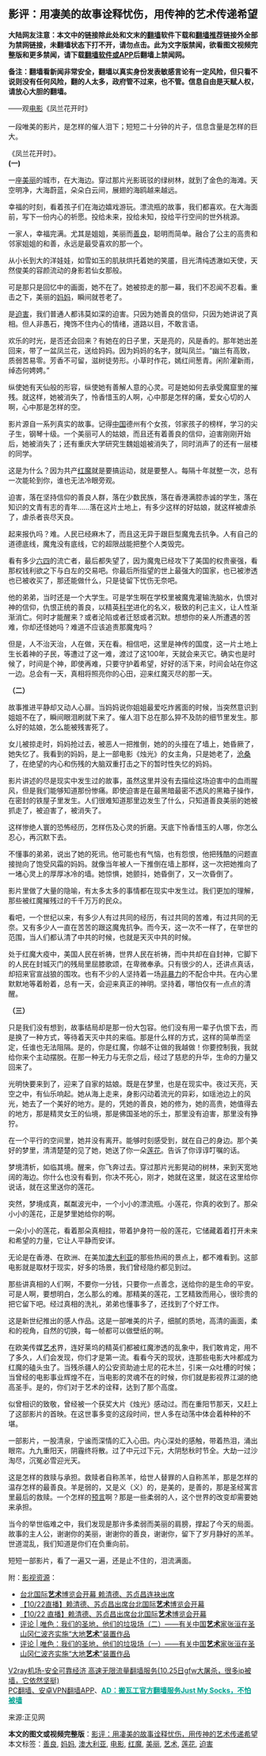  <h2>影评：用凄美的故事诠释忧伤，用传神的艺术传递希望</h2> <p class="notice"><b>大陆网友注意：本文中的链接除此处和文末的<a href="https://github.com/bannedbook/fanqiang" >翻墙</a>软件下载和<a href="https://github.com/killgcd/justmysocks/blob/master/README.md">翻墙推荐</a>链接外全部为禁网链接，未翻墙状态下打不开，请勿点击。此为文字版禁闻，欲看图文视频完整版和更多禁闻，请下载<a href="https://github.com/bannedbook/fanqiang">翻墙软件或APP</a>后翻墙上禁闻网。</p><p>备注：翻墙看新闻非常安全，翻墙以真实身份发表敏感言论有一定风险，但只看不说则没有任何风险，翻的人太多，政府管不过来，也不管。信息自由是天赋人权，请放心大胆的翻墙。</b></p>  <div class="entry"> <p></p> <p>——观<a href="https://www.bannedbook.org/bnews/tag/%e7%94%b5%e5%bd%b1/" class="st_tag internal_tag" rel="tag" title="标签 电影 下的日志">电影</a>《凤兰花开时》<br /> <br /> 一段唯美的影片，是怎样的催人泪下；短短二十分钟的片子，信息含量是怎样的巨大。</p> <p>《凤兰花开时》。<br /> <strong>(一)</strong></p> <p>一座<a href="https://www.bannedbook.org/bnews/tag/%E7%BE%8E%E4%B8%BD/" class="st_tag internal_tag" rel="tag" title="标签 美丽 下的日志">美丽</a>的城市，在大海边。穿过那片光影斑驳的绿树林，就到了金色的海滩。天空明净，大海蔚蓝，朵朵白云间，展翅的海鸥越来越远。</p> <p>幸福的时刻，看着孩子们在海边嬉戏游玩。漂流瓶的故事，我们都喜欢。在大海面前，写下一份内心的祈愿。投给未来，投给未知，投给平行空间的世外桃源。</p> <p>一家人，幸福完满。尤其是姐姐，美丽而<a href="https://www.bannedbook.org/bnews/tag/%E5%96%84%E8%89%AF/" class="st_tag internal_tag" rel="tag" title="标签 善良 下的日志">善良</a>，聪明而简单。融合了公主的高贵和邻家姐姐的和善，永远是最受喜欢的那一个。</p> <p>从小长到大的洋娃娃，如雪如玉的肌肤烘托着她的笑靥，目光清纯透澈如天使，天然俊美的容颜流动的身影若仙女那般。</p> <p>可是那只是回忆中的画面，她不在了。她被掠走的那一幕，我们不忍闻不忍看。重击之下，美丽的<a href="https://www.bannedbook.org/bnews/tag/%e5%a6%88%e5%a6%88/" class="st_tag internal_tag" rel="tag" title="标签 妈妈 下的日志">妈妈</a>，瞬间就苍老了。</p> <p>是<a href="https://www.bannedbook.org/bnews/tag/%e8%bf%ab%e5%ae%b3/" class="st_tag internal_tag" rel="tag" title="标签 迫害 下的日志">迫害</a>，我们普通人都讳莫如深的迫害。只因为她善良的信仰，只因为她讲说了真相。但人非愚石，掩饰不住内心的情绪，道路以目，不敢言语。</p> <p>欢乐的时光，是否还会回来？有她在的日子里，天是亮的，风是香的。那年她出差回来，带了一盆凤兰花，送给妈妈。因为妈妈的名字，就叫凤兰。“幽兰有高致，质弱苦易零。芳香不可留，滋树徒劳形。小草时作花，嫣红间葱青。闲阶濯新雨，绰态何娉娉。”</p> <p>纵使她有天仙般的形容，纵使她有善解人意的心灵。可是她如何去承受魔窟里的摧残。就这样，她被消失了，怜香惜玉的人啊，心中那是怎样的痛，爱女心切的人啊，心中那是怎样的空。</p>  <p>影片源自一系列真实的故事。记得<span class='wp_keywordlink_affiliate'><a href="https://www.bannedbook.org/" title="中国" target="_blank">中国</a></span>德州有个女孩，邻家孩子的榜样，学习的尖子生，钢琴十级。一个美丽可人的姑娘，而且还有着善良的信仰，迫害刚刚开始后，她被消失了；还有重庆大学研究生魏姐姐被消失了，同时消声了的还有一层楼的同学。</p> <p>这是为什么？因为共产<a href="https://www.bannedbook.org/bnews/tag/%E7%BA%A2%E9%AD%94/" class="st_tag internal_tag" rel="tag" title="标签 红魔 下的日志">红魔</a>就是要搞运动，就是要整人。每隔十年就整一次，总有一次能轮到你，谁也无法冷眼旁观。</p> <p>迫害，落在坚持信仰的善良人群，落在少数民族，落在香港满腔赤诚的学生，落在知识的文青有志的青年……落在这片土地上，有多少这样的好姑娘，就这样被虐杀了，虐杀者丧尽天良。</p> <p>起来报仇吗？难。人民已经麻木了，而且这无异于跟巨型魔鬼去抗争。人有自己的道德底线，魔鬼没有底线，它的超限战能把整个人类毁完。</p> <p>看有多少<span class='wp_keywordlink'><a href="https://www.bannedbook.org/forum2/topic2509.html" title="《中国六四真相》" target="_blank">六四</a></span>的流亡者，最后都失望了，因为魔鬼已经攻下了美国的权贵豪强，看那权钱利欲之下与白左的交易吧。你最后所指望的世上最强大的国家，也已被渗透也已被收买了，那还能做什么，只是徒留下忧伤无奈吧。</p> <p>他的弟弟，当时还是一个大学生。可是学生啊在学校里被魔鬼灌输洗脑水，仇恨对神的信仰，仇恨正统的善良，以精英<span class='wp_keywordlink'><a href="https://www.bannedbook.org/forum11/topic309.html" title="禁片：“科学”的棍子" target="_blank">科学</a></span>进化的名义，极致的利己主义，让人性渐渐消亡。何时才能醒来？或者沦陷或者迁怒或者沉默。想想你的亲人所遭遇的苦难，你却还怪她吗？难道不应该追责那魔鬼吗？</p> <p>但是，人不治天治，人在做，天在看。相信吧，这里是神传的国度，这一片土地上生长着神的子民，等遭过了这一难，渡过了这100年，天就会来灭它。确实也是时候了，时间是个神，即使再难，只要守护着希望，好好的活下来，时间会站在你这一边。总会有一天，真相将照亮你的心田，迎来红魔灭尽的那一天。</p> <p><strong>（二）</strong></p> <p>故事推进平静却又动人心扉。当妈妈说你姐姐最爱吃炸酱面的时候，当突然意识到姐姐不在了，瞬间眼泪刷就下来了。催人泪下总在那么猝不及防的细节里发生。那么好的姑娘，怎么能被残害死了。</p> <p>女儿被掠走时，妈妈抢过去，被恶人一把推倒，她的的头撞在了墙上，她昏厥了，她失忆了。我看到的妈妈，是上一部电影《烛光》的女主角，只是她老了，<span class='wp_keywordlink'><a href="https://www.bannedbook.org/forum2/topic1578.html" title="晓剑《沧桑》" target="_blank">沧桑</a></span>了，在绝望的内心和伤残的大脑双重打击之下的暂时性失忆的妈妈。</p> <p>影片讲述的尽是现实中发生过的故事，虽然这里并没有去描绘这场迫害中的血雨腥风，但是我们能够知道那份惨痛。即使迫害是在最黑暗最密不透风的黑箱子操作，在密封的铁屋子里发生。人们很难知道那里边发生了什么，只知道善良美丽的她被抓走了，被迫害了，被消失了。</p>  <p>这样惨绝人寰的恐怖经历，怎样伤及心灵的折磨。天底下怜香惜玉的人哪，你怎么忍心，再沉默下去。</p> <p>不懂事的弟弟，说出了她的死讯。他可能也有气恼，也有怨恨，他把残酷的问题直接抛向了饱受风霜的妈妈。就像当年被人一下推倒在墙上那样，这一次把她推向了一堵心灵上的厚厚冰冷的墙。她惊惧，她颤抖，她昏倒了，又一次昏倒了。</p> <p>影片里做了大量的隐喻，有太多太多的事情都在现实中发生过。我们更加的理解，那些被红魔摧残过的千千万万的民众。</p> <p>看吧，一个世纪以来，有多少人有过共同的经历，有过共同的苦难，有过共同的无奈。又有多少人一直在苦苦的跟这魔鬼抗争。而今天，这一次不一样了，在举世的范围，当人们都认清了中共的时候，也就是天灭中共的时候。</p> <p>处于红魔大疫中，美国人民在祈祷，世界人民在祈祷，而中共却在自封神，它脚下的人民在封城灭门的残局里屈膝歌颂，在卑微奉承。只有很少的人，还讲点真话，却招来官宣战狼的围攻。也有不少的人坚持着一场<span class='wp_keywordlink'><a href="https://www.bannedbook.org/forum2/topic6313.html" title="《非暴力不合作运动丛书》" target="_blank">非暴力</a></span>的不配合中共。在内心里默默地等着盼着，总有一天，会迎来真正的神明。坚持着，哪怕仅有一点点的清醒。</p> <p><strong>（三）</strong></p> <p>只是我们没有想到，故事结局却是那一份大包容。他们没有用一辈子仇恨下去，而是换了一种方式，等待着天灭中共的来临。那是什么样的方式，这样的简单而坚定，任谁也无法阻隔。是的，你是红魔，你越不让做的我越做！你要控制我，我就给你来个主动摆脱。在那一种无力与无奈之后，经过了慈悲的升华，生命的力量又回来了。</p> <p>光明快要来到了，迎来了自家的姑娘。既是在梦里，也是在现实中。夜过天亮，天空之中，有仙乐响起。她从海上走来，身影闪动着流光的异彩，如瑶池边上的风光，她去了一个美好的地方。是的，凭她的善良，她的修为，她的高贵，她值得去的地方，那是精灵女王的仙境，那是佛国圣地的乐土，那里没有迫害，那里没有狰狞。</p> <p>在一个平行的空间里，她并没有离开。能够时刻感受到，就在自己的身边。那个美好的梦里，清清楚楚的见了她，她送了你一朵<a href="https://www.bannedbook.org/bnews/tag/%E8%8E%B2%E8%8A%B1/" class="st_tag internal_tag" rel="tag" title="标签 莲花 下的日志">莲花</a>。告诉了你谆谆叮嘱的话。</p> <p>梦境清析，如临其境。醒来，你飞奔过去。穿过那片光影晃动的树林，来到天宽地阔的海边。你什么也没有看到，你决不死心，刚才，她就在这里，就这在这里给你说话，就在这里送你的莲花。</p> <p>突然，梦境成真，粼粼波光中，一个小小的漂流瓶。小莲花，你真的收到了。那朵小小的莲花，正是梦里她给你的啊。</p>  <p>一朵小小的莲花，看着那朵真相挂，带着护身符一般的莲花，它储藏着着打开未来和希望的力量，它让人平静而安详。</p> <p>无论是在香港、在欧洲、在美加<a href="https://www.bannedbook.org/bnews/tag/%e6%be%b3%e5%a4%a7%e5%88%a9%e4%ba%9a/" class="st_tag internal_tag" rel="tag" title="标签 澳大利亚 下的日志">澳大利亚</a>的那些热闹的景点上，都不难看到。这部电影就是取材于现实，好多的场景，我们曾经隐约都见到过。</p> <p>那些讲真相的人们啊，不要你一分钱，只要你一点善念，送给你的是生命的平安。可是人啊，要想明白，怎么那么的难。那精美的莲花，工艺精致而用心，很珍贵的把它留下吧。经过真相的洗礼，弟弟也懂事多了，还找到了个好工作。</p> <p>这是新世纪推出的感人作品。这是一部唯美的片子，细腻的质地，高清的画面，柔和的视角，自然的切换，每一帧都可以做壁纸的啊。</p> <p>在欧美传媒<a href="https://www.bannedbook.org/bnews/tag/%e8%89%ba%e6%9c%af/" class="st_tag internal_tag" rel="tag" title="标签 艺术 下的日志">艺术</a>界，连好莱坞的精英们都被红魔渗透的乱象中，我们敢肯定，用不了多久，人们会发现，你们才是第一流。看看今天的现状，连那些电影大咔都成为红魔的磕头虫了。当残杀疆人的公安资助迪士尼的花木兰，引来一众吐槽的时候；当曾经的电影事业辉煌不在，当电影的灵魂不在的时候，你们就是影视界江湖的绝高圣手。是的，你们对于艺术的诠释，达到了那个高度。</p> <p>似曾相识的致敬，曾经被一个获奖大片《烛光》感动过。而在重阳节那天，又赶上了这部影片的首映。在这世事多变的这段时间，世人多在动荡中体会着种种的不堪。</p> <p>一部影片，一股清泉，宁谧而深情的汇入心田。内心深处的感触，带着热泪，涌出眼帘。九九重阳天，阴霾终将散。过了中元过下元，大阴愁秋时节全。大劫一过沙淘尽，沉冤必雪迎光天。</p> <p>这是怎样的救赎与承担。救赎者自称羔羊，给世人替罪的人自称羔羊，那是怎样的温存怎样的最善良。羊是弱的，又是义（义）的，是美的，是善的，那是圣经寓言里最后的救赎。一个怎样的<span class='wp_keywordlink'><a href="https://www.bannedbook.org/forum5/" title="预言玄学禁书下载" rel="nofollow">预言</a></span>啊？那是一些柔弱的人，这个世界的改变却需要她来承担。</p> <p>当今的举世临难之中，我们发现是那许多柔弱而美丽的肩膀，撑起了今天的局面。故事的主人公，谢谢你的美丽，谢谢你的善良，谢谢你，留下了岁月静好的羔羊。世道混乱，我们知道是你们在负重向前。</p> <p>短短一部影片，看了一遍又一遍，还是止不住的，泪流满面。</p> <p>附：<a href="https://www.ntdtv.com/gb/2020/10/26/a102972324.html" target="_blank" rel="noopener">影视资源</a>：</p>  <ul class='op-related-articles' title='相关阅读'> <li><a href='https://www.bannedbook.org/bnews/taiwannews/20201023/1418906.html' target='_blank'>台北国际<b>艺术</b>博览会开幕 赖清德、苏贞昌连袂出席</a></li> <li><a href='https://www.bannedbook.org/bnews/taiwannews/20201022/1418317.html' target='_blank'>【10/22直播】赖清德、苏贞昌出席台北国际<b>艺术</b>博览会开幕</a></li> <li><a href='https://www.bannedbook.org/bnews/bannedvideo/20201022/1418315.html' target='_blank'>【10/22 直播】赖清德、苏贞昌出席台北国际<b>艺术</b>博览会开幕</a></li> <li><a href='https://www.bannedbook.org/bnews/comments/20201020/1416712.html' target='_blank'>评论 | 唯色：我们的圣地，他们的垃圾场（二）——有关中国<b>艺术</b>家张洹在圣山冈仁波齐实施“大地<b>艺术</b>”装置作品</a></li> <li><a href='https://www.bannedbook.org/bnews/comments/20201019/1416658.html' target='_blank'>评论 | 唯色：我们的圣地，他们的垃圾场（一）——有关中国<b>艺术</b>家张洹在圣山冈仁波齐实施“大地<b>艺术</b>”装置作品</a></li> </ul> <p class="texttj"> <a href="https://github.com/bannedbook/fanqiang/wiki/V2ray%E6%9C%BA%E5%9C%BA" target="_blank">V2ray机场-安全可靠经济 高速无限流量翻墙服务(10.25日gfw大屠杀，很多ip被墙，它依然坚挺)</a><br/> <a href="https://github.com/bannedbook/fanqiang/wiki/%E7%A6%81%E9%97%BB%E7%BD%91%E5%AE%89%E5%8D%93%E7%BF%BB%E5%A2%99%E6%96%B0%E9%97%BBAPP" target="_blank">PC翻墙、安卓VPN翻墙APP</a>、<span onclick="window.open('https://github.com/killgcd/justmysocks/blob/master/README.md')" style="font-weight:bold;color:#00A191;cursor:pointer;text-decoration:underline;outline:none">AD：搬瓦工官方翻墙服务Just My Socks，不怕被墙</span></p><p>来源:正见网</p><a name='sharetosocial'></a>       <div><b>本文的图文或视频完整版</b>：<a href='https://www.bannedbook.org/bnews/cbnews/20201029/1422274.html'>影评：用凄美的故事诠释忧伤，用传神的艺术传递希望</a></div>  </div><!--END ENTRY--> <div class="postfooter"> <div>本文标签：<a href="https://www.bannedbook.org/bnews/tag/%E5%96%84%E8%89%AF/" rel="tag">善良</a>, <a href="https://www.bannedbook.org/bnews/tag/%e5%a6%88%e5%a6%88/" rel="tag">妈妈</a>, <a href="https://www.bannedbook.org/bnews/tag/%e6%be%b3%e5%a4%a7%e5%88%a9%e4%ba%9a/" rel="tag">澳大利亚</a>, <a href="https://www.bannedbook.org/bnews/tag/%e7%94%b5%e5%bd%b1/" rel="tag">电影</a>, <a href="https://www.bannedbook.org/bnews/tag/%E7%BA%A2%E9%AD%94/" rel="tag">红魔</a>, <a href="https://www.bannedbook.org/bnews/tag/%E7%BE%8E%E4%B8%BD/" rel="tag">美丽</a>, <a href="https://www.bannedbook.org/bnews/tag/%e8%89%ba%e6%9c%af/" rel="tag">艺术</a>, <a href="https://www.bannedbook.org/bnews/tag/%E8%8E%B2%E8%8A%B1/" rel="tag">莲花</a>, <a href="https://www.bannedbook.org/bnews/tag/%e8%bf%ab%e5%ae%b3/" rel="tag">迫害</a></div>  </div><!--END POSTFOOTER--> 